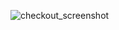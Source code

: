 ![checkout_screenshot](https://github.com/KibayaI/HTML-CSS-exercises/assets/162471310/172de93e-069f-49c8-aa10-1284cc0d1ccf)
